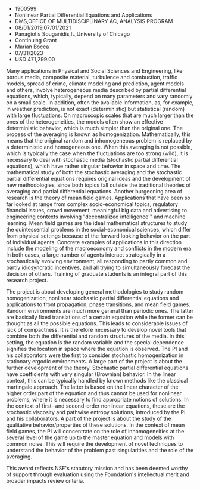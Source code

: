 
* 1900599
* Nonlinear Partial Differential Equations and Applications
* DMS,OFFICE OF MULTIDISCIPLINARY AC, ANALYSIS PROGRAM
* 08/01/2019,07/01/2021
* Panagiotis Souganidis,IL,University of Chicago
* Continuing Grant
* Marian Bocea
* 07/31/2023
* USD 471,299.00

Many applications in Physical and Social Sciences and Engineering, like porous
media, composite material, turbulence and combustion, traffic models, spread of
crime, climate modeling and prediction, agent models and others, involve
heterogeneous media described by partial differential equations, which,
typically, depend on many parameters and vary randomly on a small scale. In
addition, often the available information, as, for example, in weather
prediction, is not exact (deterministic) but statistical (random) with large
fluctuations. On macroscopic scales that are much larger than the ones of the
heterogeneities, the models often show an effective deterministic behavior,
which is much simpler than the original one. The process of the averaging is
known as homogenization. Mathematically, this means that the original random and
inhomogeneous problem is replaced by a deterministic and homogeneous one. When
this averaging is not possible, which is typically the case when the
fluctuations are too strong (wild), it is necessary to deal with stochastic
media (stochastic partial differential equations), which have rather singular
behavior in space and time. The mathematical study of both the stochastic
averaging and the stochastic partial differential equations requires original
ideas and the development of new methodologies, since both topics fall outside
the traditional theories of averaging and partial differential equations.
Another burgeoning area of research is the theory of mean field games.
Applications that have been so far looked at range from complex socio-economical
topics, regulatory financial issues, crowd movement, meaningful big data and
advertising to engineering contexts involving "decentralized intelligence'" and
machine learning. Mean field games are the ideal mathematical structures to
study the quintessential problems in the social-economical sciences, which
differ from physical settings because of the forward looking behavior on the
part of individual agents. Concrete examples of applications in this direction
include the modeling of the macroeconomy and conflicts in the modern era. In
both cases, a large number of agents interact strategically in a stochastically
evolving environment, all responding to partly common and partly idiosyncratic
incentives, and all trying to simultaneously forecast the decision of others.
Training of graduate students is an integral part of this research project.

The project is about developing general methodologies to study random
homogenization, nonlinear stochastic partial differential equations and
applications to front propagation, phase transitions, and mean field games.
Random environments are much more general than periodic ones. The latter are
basically fixed translations of a certain equation while the former can be
thought as all the possible equations. This leads to considerable issues of lack
of compactness. It is therefore necessary to develop novel tools that combine
both the differential and random structures of the media. In this setting, the
equation is the random variable and the special dependence signifies the
location in space where the equation is observed. The PI and his collaborators
were the first to consider stochastic homogenization in stationary ergodic
environments. A large part of the project is about the further development of
the theory. Stochastic partial differential equations have coefficients with
very singular (Brownian) behavior. In the linear context, this can be typically
handled by known methods like the classical martingale approach. The latter is
based on the linear character of the higher order part of the equation and thus
cannot be used for nonlinear problems, where it is necessary to find appropriate
notions of solutions. In the context of first- and second-order nonlinear
equations, these are the stochastic viscosity and pathwise entropy solutions,
introduced by the PI and his collaborators. A part of the project is about the
study of the qualitative behavior/properties of these solutions. In the context
of mean field games, the PI will concentrate on the role of inhomogeneities at
the several level of the game up to the master equation and models with common
noise. This will require the development of novel techniques to understand the
behavior of the problem past singularities and the role of the averaging.

This award reflects NSF's statutory mission and has been deemed worthy of
support through evaluation using the Foundation's intellectual merit and broader
impacts review criteria.
